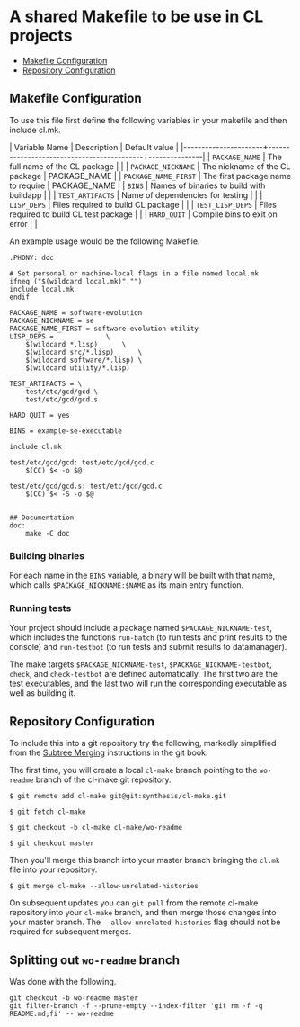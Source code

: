 # A shared Makefile to be use in CL projects

- [Makefile Configuration](makefile-configuration)
- [Repository Configuration](repository-configuration)

## Makefile Configuration

To use this file first define the following variables in your makefile
and then include cl.mk.

| Variable Name        | Description                               | Default value |
|----------------------+-------------------------------------------+---------------|
| `PACKAGE_NAME`       | The full name of the CL package           |               |
| `PACKAGE_NICKNAME`   | The nickname of the CL package            | PACKAGE_NAME  |
| `PACKAGE_NAME_FIRST` | The first package name to require         | PACKAGE_NAME  |
| `BINS`               | Names of binaries to build with buildapp  |               |
| `TEST_ARTIFACTS`     | Name of dependencies for testing          |               |
| `LISP_DEPS`          | Files required to build CL package        |               |
| `TEST_LISP_DEPS`     | Files required to build CL test package   |               |
| `HARD_QUIT`          | Compile bins to exit on error             |               |

An example usage would be the following Makefile.

```make
.PHONY: doc

# Set personal or machine-local flags in a file named local.mk
ifneq ("$(wildcard local.mk)","")
include local.mk
endif

PACKAGE_NAME = software-evolution
PACKAGE_NICKNAME = se
PACKAGE_NAME_FIRST = software-evolution-utility
LISP_DEPS =				\
	$(wildcard *.lisp) 		\
	$(wildcard src/*.lisp)		\
	$(wildcard software/*.lisp)	\
	$(wildcard utility/*.lisp)

TEST_ARTIFACTS = \
	test/etc/gcd/gcd \
	test/etc/gcd/gcd.s

HARD_QUIT = yes

BINS = example-se-executable

include cl.mk

test/etc/gcd/gcd: test/etc/gcd/gcd.c
	$(CC) $< -o $@

test/etc/gcd/gcd.s: test/etc/gcd/gcd.c
	$(CC) $< -S -o $@


## Documentation
doc:
	make -C doc
```

### Building binaries
For each name in the `BINS` variable, a binary will be built with that 
name, which calls `$PACKAGE_NICKNAME:$NAME` as its main entry function.

### Running tests
Your project should include a package named `$PACKAGE_NICKNAME-test`, 
which includes the functions `run-batch` (to run tests and print results
to the console) and `run-testbot` (to run tests and submit results to
datamanager). 

The make targets `$PACKAGE_NICKNAME-test`, `$PACKAGE_NICKNAME-testbot`, 
`check`, and `check-testbot` are defined automatically. The first two are 
the test executables, and the last two will run the corresponding 
executable as well as building it.

## Repository Configuration

To include this into a git repository try the following, markedly
simplified from the
[Subtree Merging](https://git-scm.com/book/en/v1/Git-Tools-Subtree-Merging)
instructions in the git book.

The first time, you will create a local `cl-make` branch pointing to
the `wo-readme` branch of the cl-make git repository.

    $ git remote add cl-make git@git:synthesis/cl-make.git

    $ git fetch cl-make

    $ git checkout -b cl-make cl-make/wo-readme

    $ git checkout master

Then you'll merge this branch into your master branch bringing the
`cl.mk` file into your repository.

    $ git merge cl-make --allow-unrelated-histories

On subsequent updates you can `git pull` from the remote cl-make
repository into your `cl-make` branch, and then merge those changes
into your master branch.  The `--allow-unrelated-histories` flag
should not be required for subsequent merges.

## Splitting out `wo-readme` branch

Was done with the following.

    git checkout -b wo-readme master
    git filter-branch -f --prune-empty --index-filter 'git rm -f -q README.md;fi' -- wo-readme
